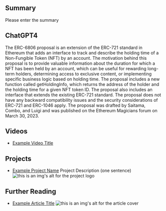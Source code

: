 ## Summary

Please enter the summary

## ChatGPT4

The ERC-6806 proposal is an extension of the ERC-721 standard in Ethereum that adds an interface to track and describe the holding time of a Non-Fungible Token (NFT) by an account. The motivation behind this proposal is to provide valuable information about the duration for which a NFT has been held by an account, which can be useful for rewarding long-term holders, determining access to exclusive content, or implementing specific business logic based on holding time. The proposal includes a new function called getHoldingInfo, which returns the address of the holder and the holding time for a given NFT token ID. The proposal also includes an interface that extends the existing ERC-721 standard. The proposal does not have any backward compatibility issues and the security considerations of ERC-721 and ERC-1046 apply. The proposal was drafted by Saitama, Combo, and Luigi and was published on the Ethereum Magicians forum on March 30, 2023.

## Videos

- [Example Video Title](https://www.youtube.com/watch?v=TDGq4aeevgY)

## Projects

- [Example Project Name](https://xxxx.xxx/xxxxx) Project Description (one sentence) ![this is an img's alt for the project logo](https://xxxx.xxx/project-logo.xxx)

## Further Reading

- [Example Article Title](https://xxxx.xxx/xxxxx) ![this is an img's alt for the article cover](https://xxxx.xxx/article-cover.xxx)
